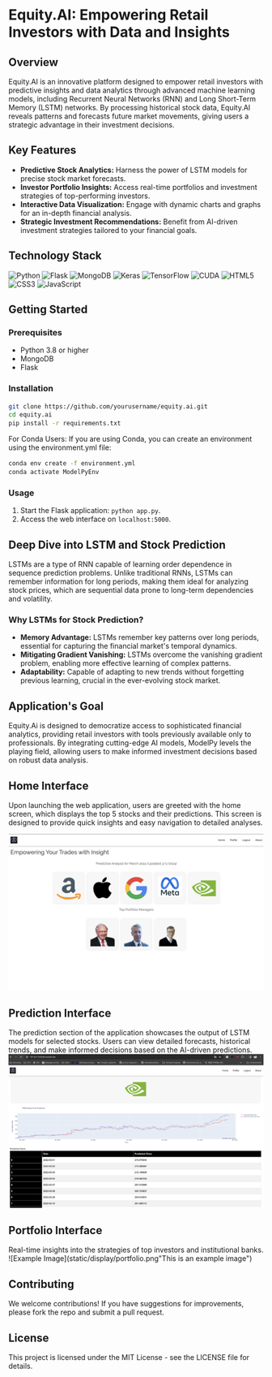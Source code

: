 # Equity.AI: Empowering Retail Investors with Data and Insights

## Overview

Equity.AI is an innovative platform designed to empower retail investors with predictive insights and data analytics through advanced machine learning models, including Recurrent Neural Networks (RNN) and Long Short-Term Memory (LSTM) networks. By processing historical stock data, Equity.AI reveals patterns and forecasts future market movements, giving users a strategic advantage in their investment decisions.

## Key Features

- **Predictive Stock Analytics:** Harness the power of LSTM models for precise stock market forecasts.
- **Investor Portfolio Insights:** Access real-time portfolios and investment strategies of top-performing investors.
- **Interactive Data Visualization:** Engage with dynamic charts and graphs for an in-depth financial analysis.
- **Strategic Investment Recommendations:** Benefit from AI-driven investment strategies tailored to your financial goals.

## Technology Stack

![Python](https://img.shields.io/badge/python-3670A0?style=for-the-badge&logo=python&logoColor=ffdd54)
![Flask](https://img.shields.io/badge/Flask-000000?style=for-the-badge&logo=flask&logoColor=white)
![MongoDB](https://img.shields.io/badge/MongoDB-47A248?style=for-the-badge&logo=mongodb&logoColor=white)
![Keras](https://img.shields.io/badge/Keras-D00000?style=for-the-badge&logo=Keras&logoColor=white)
![TensorFlow](https://img.shields.io/badge/TensorFlow-FF6F00?style=for-the-badge&logo=TensorFlow&logoColor=white)
![CUDA](https://img.shields.io/badge/CUDA-76B900?style=for-the-badge&logo=nvidia&logoColor=white)
![HTML5](https://img.shields.io/badge/HTML5-E34F26?style=for-the-badge&logo=html5&logoColor=white)
![CSS3](https://img.shields.io/badge/CSS3-1572B6?style=for-the-badge&logo=css3&logoColor=white)
![JavaScript](https://img.shields.io/badge/JavaScript-F7DF1E?style=for-the-badge&logo=javascript&logoColor=black)

## Getting Started

### Prerequisites

- Python 3.8 or higher
- MongoDB
- Flask

### Installation

```bash
git clone https://github.com/yourusername/equity.ai.git
cd equity.ai
pip install -r requirements.txt
```

For Conda Users:
If you are using Conda, you can create an environment using the environment.yml file:

```bash
conda env create -f environment.yml
conda activate ModelPyEnv

``` 
### Usage

1. Start the Flask application: `python app.py`.
2. Access the web interface on `localhost:5000`.

## Deep Dive into LSTM and Stock Prediction

LSTMs are a type of RNN capable of learning order dependence in sequence prediction problems. Unlike traditional RNNs, LSTMs can remember information for long periods, making them ideal for analyzing stock prices, which are sequential data prone to long-term dependencies and volatility.

### Why LSTMs for Stock Prediction?

- **Memory Advantage:** LSTMs remember key patterns over long periods, essential for capturing the financial market's temporal dynamics.
- **Mitigating Gradient Vanishing:** LSTMs overcome the vanishing gradient problem, enabling more effective learning of complex patterns.
- **Adaptability:** Capable of adapting to new trends without forgetting previous learning, crucial in the ever-evolving stock market.

## Application's Goal

Equity.Ai is designed to democratize access to sophisticated financial analytics, providing retail investors with tools previously available only to professionals. By integrating cutting-edge AI models, ModelPy levels the playing field, allowing users to make informed investment decisions based on robust data analysis.



## Home Interface 
Upon launching the web application, users are greeted with the home screen, which displays the top 5 stocks and their predictions. This screen is designed to provide quick insights and easy navigation to detailed analyses.


![Example Image](static/display/homescreen.png "This is an example image")

## Prediction Interface 

The prediction section of the application showcases the output of LSTM models for selected stocks. Users can view detailed forecasts, historical trends, and make informed decisions based on the AI-driven predictions.
![Example Image](static/display/model.png "This is an example image")

## Portfolio Interface
Real-time insights into the strategies of top investors and institutional banks.
![Example Image](static/display/portfolio.png"This is an example image")



## Contributing

We welcome contributions! If you have suggestions for improvements, please fork the repo and submit a pull request.

## License

This project is licensed under the MIT License - see the LICENSE file for details.
